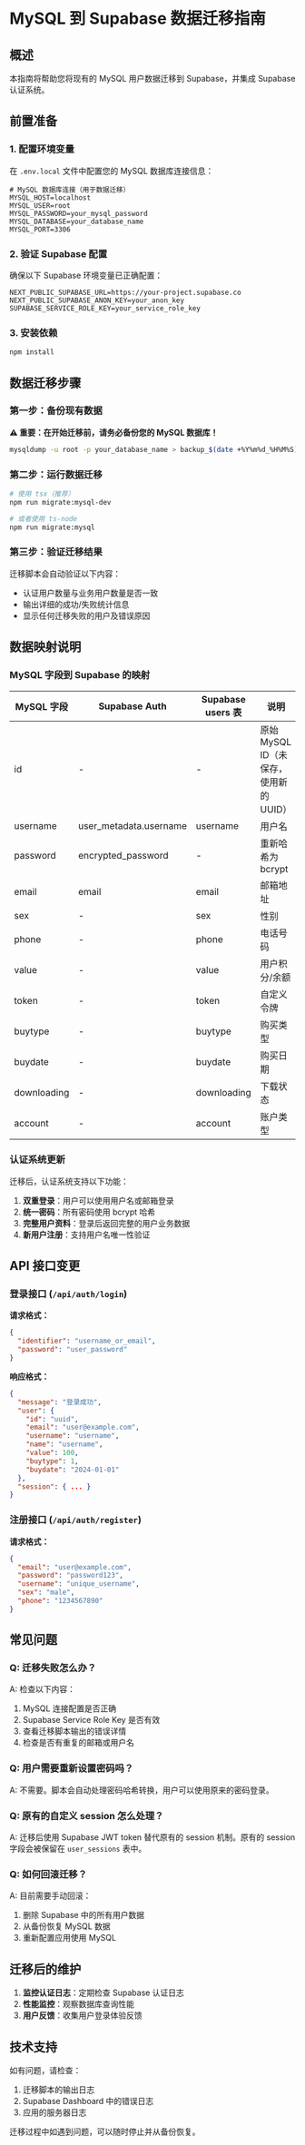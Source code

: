 # MySQL 到 Supabase 数据迁移指南

## 概述

本指南将帮助您将现有的 MySQL 用户数据迁移到 Supabase，并集成 Supabase 认证系统。

## 前置准备

### 1. 配置环境变量

在 `.env.local` 文件中配置您的 MySQL 数据库连接信息：

```env
# MySQL 数据库连接（用于数据迁移）
MYSQL_HOST=localhost
MYSQL_USER=root
MYSQL_PASSWORD=your_mysql_password
MYSQL_DATABASE=your_database_name
MYSQL_PORT=3306
```

### 2. 验证 Supabase 配置

确保以下 Supabase 环境变量已正确配置：

```env
NEXT_PUBLIC_SUPABASE_URL=https://your-project.supabase.co
NEXT_PUBLIC_SUPABASE_ANON_KEY=your_anon_key
SUPABASE_SERVICE_ROLE_KEY=your_service_role_key
```

### 3. 安装依赖

```bash
npm install
```

## 数据迁移步骤

### 第一步：备份现有数据

**⚠️ 重要：在开始迁移前，请务必备份您的 MySQL 数据库！**

```bash
mysqldump -u root -p your_database_name > backup_$(date +%Y%m%d_%H%M%S).sql
```

### 第二步：运行数据迁移

```bash
# 使用 tsx（推荐）
npm run migrate:mysql-dev

# 或者使用 ts-node
npm run migrate:mysql
```

### 第三步：验证迁移结果

迁移脚本会自动验证以下内容：
- 认证用户数量与业务用户数量是否一致
- 输出详细的成功/失败统计信息
- 显示任何迁移失败的用户及错误原因

## 数据映射说明

### MySQL 字段到 Supabase 的映射

| MySQL 字段 | Supabase Auth | Supabase users 表 | 说明 |
|------------|---------------|-------------------|------|
| id | - | - | 原始 MySQL ID（未保存，使用新的 UUID）|
| username | user_metadata.username | username | 用户名 |
| password | encrypted_password | - | 重新哈希为 bcrypt |
| email | email | email | 邮箱地址 |
| sex | - | sex | 性别 |
| phone | - | phone | 电话号码 |
| value | - | value | 用户积分/余额 |
| token | - | token | 自定义令牌 |
| buytype | - | buytype | 购买类型 |
| buydate | - | buydate | 购买日期 |
| downloading | - | downloading | 下载状态 |
| account | - | account | 账户类型 |

### 认证系统更新

迁移后，认证系统支持以下功能：

1. **双重登录**：用户可以使用用户名或邮箱登录
2. **统一密码**：所有密码使用 bcrypt 哈希
3. **完整用户资料**：登录后返回完整的用户业务数据
4. **新用户注册**：支持用户名唯一性验证

## API 接口变更

### 登录接口 (`/api/auth/login`)

**请求格式：**
```json
{
  "identifier": "username_or_email",
  "password": "user_password"
}
```

**响应格式：**
```json
{
  "message": "登录成功",
  "user": {
    "id": "uuid",
    "email": "user@example.com",
    "username": "username",
    "name": "username",
    "value": 100,
    "buytype": 1,
    "buydate": "2024-01-01"
  },
  "session": { ... }
}
```

### 注册接口 (`/api/auth/register`)

**请求格式：**
```json
{
  "email": "user@example.com",
  "password": "password123",
  "username": "unique_username",
  "sex": "male",
  "phone": "1234567890"
}
```

## 常见问题

### Q: 迁移失败怎么办？

A: 检查以下内容：
1. MySQL 连接配置是否正确
2. Supabase Service Role Key 是否有效
3. 查看迁移脚本输出的错误详情
4. 检查是否有重复的邮箱或用户名

### Q: 用户需要重新设置密码吗？

A: 不需要。脚本会自动处理密码哈希转换，用户可以使用原来的密码登录。

### Q: 原有的自定义 session 怎么处理？

A: 迁移后使用 Supabase JWT token 替代原有的 session 机制。原有的 session 字段会被保留在 `user_sessions` 表中。

### Q: 如何回滚迁移？

A: 目前需要手动回滚：
1. 删除 Supabase 中的所有用户数据
2. 从备份恢复 MySQL 数据
3. 重新配置应用使用 MySQL

## 迁移后的维护

1. **监控认证日志**：定期检查 Supabase 认证日志
2. **性能监控**：观察数据库查询性能
3. **用户反馈**：收集用户登录体验反馈

## 技术支持

如有问题，请检查：
1. 迁移脚本的输出日志
2. Supabase Dashboard 中的错误日志  
3. 应用的服务器日志

迁移过程中如遇到问题，可以随时停止并从备份恢复。